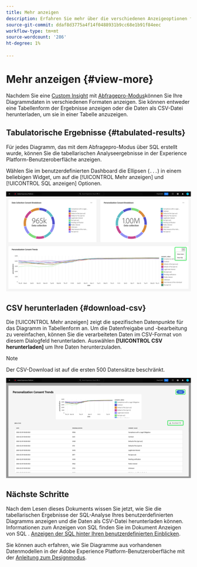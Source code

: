 ```yaml
---
title: Mehr anzeigen
description: Erfahren Sie mehr über die verschiedenen Anzeigeoptionen für SQL-analysierte Daten. Über Ihr benutzerdefiniertes Dashboard können Sie die tabellarischen Ergebnisse Ihrer Analyse anzeigen oder die verarbeiteten Daten im CSV-Format herunterladen.
source-git-commit: ddaf8d3775a4f14f0488931b9cc68e1b91f84eec
workflow-type: tm+mt
source-wordcount: '286'
ht-degree: 1%

---
```


# Mehr anzeigen {#view-more}

Nachdem Sie eine [Custom Insight](./overview.md) mit [Abfragepro-Modus](./query-pro-mode.md)können Sie Ihre Diagrammdaten in verschiedenen Formaten anzeigen. Sie können entweder eine Tabellenform der Ergebnisse anzeigen oder die Daten als CSV-Datei herunterladen, um sie in einer Tabelle anzuzeigen.

## Tabulatorische Ergebnisse {#tabulated-results}

Für jedes Diagramm, das mit dem Abfragepro-Modus über SQL erstellt wurde, können Sie die tabellarischen Analyseergebnisse in der Experience Platform-Benutzeroberfläche anzeigen.

Wählen Sie im benutzerdefinierten Dashboard die Ellipsen (`...`) in einem beliebigen Widget, um auf die [!UICONTROL Mehr anzeigen] und [!UICONTROL SQL anzeigen] Optionen.

![Ein benutzerdefiniertes Dashboard mit einem Dropdown-Menü mit den Auslassungspunkten eines Einblicks und hervorgehobenen Optionen &quot;Mehr anzeigen&quot;und &quot;SQL anzeigen&quot;.](../../images/customizable-insights/ellipses-dropdown.png)

## CSV herunterladen {#download-csv}

Die [!UICONTROL Mehr anzeigen] zeigt die spezifischen Datenpunkte für das Diagramm in Tabellenform an. Um die Datenfreigabe und -bearbeitung zu vereinfachen, können Sie die verarbeiteten Daten im CSV-Format von diesem Dialogfeld herunterladen. Auswählen **[!UICONTROL CSV herunterladen]** um Ihre Daten herunterzuladen.

>[!NOTE]
>
>Der CSV-Download ist auf die ersten 500 Datensätze beschränkt.

![Ein Dialogfeld mit einer Vorschau Ihres Einblicks und den tabellarisierten Ergebnissen Ihrer SQL, die den Einblick generiert haben.](../../images/customizable-insights/view-more-download-csv.png)

## Nächste Schritte

Nach dem Lesen dieses Dokuments wissen Sie jetzt, wie Sie die tabellarischen Ergebnisse der SQL-Analyse Ihres benutzerdefinierten Diagramms anzeigen und die Daten als CSV-Datei herunterladen können. Informationen zum Anzeigen von SQL finden Sie im Dokument Anzeigen von SQL . [Anzeigen der SQL hinter Ihren benutzerdefinierten Einblicken](./view-more.md).

Sie können auch erfahren, wie Sie Diagramme aus vorhandenen Datenmodellen in der Adobe Experience Platform-Benutzeroberfläche mit der [Anleitung zum Designmodus](../../user-defined-dashboards.md).
